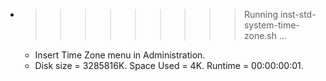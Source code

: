 * >>>>>>>>> Running inst-std-system-time-zone.sh ...
  * Insert Time Zone menu in Administration.
  * Disk size = 3285816K. Space Used = 4K. Runtime = 00:00:00:01.
